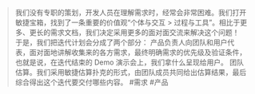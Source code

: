 >我们没有专职的策划，开发人员在理解需求时，经常会非常困难。我们打开敏捷宝箱，找到了一条重要的价值观“个体与交互 > 过程与工具”。相比于更多、更长的需求文档，我们决定采用更多的面对面交流来解决这个问题！
>于是，我们把迭代计划会分成了两个部分：
   产品负责人向团队和用户代表，面对面地讲解收集来的各方需求，最终明确需求的优先级及验证条件，也就是说，在迭代结束的 Demo 演示会上，我们拿什么呈现给用户。
  团队估算。我们采用敏捷估算扑克的形式，由团队成员共同给出估算结果，最后综合得出这个迭代要交付哪些内容。
#需求 #产品

